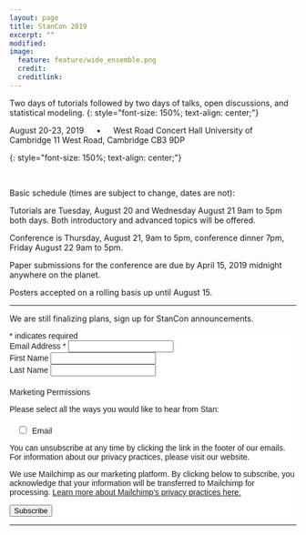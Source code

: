 ```yaml
---
layout: page
title: StanCon 2019
excerpt: ""
modified:
image:
  feature: feature/wide_ensemble.png
  credit:
  creditlink:
---
```


Two days of tutorials followed by two days of talks, open discussions, and statistical modeling.
{: style="font-size: 150%; text-align: center;"}

August 20-23, 2019        &emsp; &bull; &emsp; 
West Road Concert Hall
University of Cambridge
11 West Road, Cambridge CB3 9DP

{: style="font-size: 150%; text-align: center;"}

<br>

Basic schedule (times are subject to change, dates are not):

Tutorials are Tuesday, August 20 and Wednesday August 21 9am to 5pm both days. Both introductory and advanced topics will be offered. 

Conference is Thursday, August 21, 9am to 5pm, conference dinner 7pm, Friday August 22 9am to 5pm. 

Paper submissions for the conference are due by April 15, 2019 midnight anywhere on the planet. 

Posters accepted on a rolling basis up until August 15. 

------

We are still finalizing plans, sign up for StanCon announcements.

<!-- Begin Mailchimp Signup Form -->
<link href="//cdn-images.mailchimp.com/embedcode/classic-10_7.css" rel="stylesheet" type="text/css">
<style type="text/css">
	#mc_embed_signup{background:#fff; clear:left; font:14px Helvetica,Arial,sans-serif; }
	/* Add your own Mailchimp form style overrides in your site stylesheet or in this style block.
	   We recommend moving this block and the preceding CSS link to the HEAD of your HTML file. */
</style>
<style type="text/css">
	#mc-embedded-subscribe-form input[type=checkbox]{display: inline; width: auto;margin-right: 10px;}
	#mergeRow-gdpr {margin-top: 20px;}
	#mergeRow-gdpr fieldset label {font-weight: normal;}
	#mc-embedded-subscribe-form .mc_fieldset{border:none;min-height: 0px;padding-bottom:0px;}
</style>
<div id="mc_embed_signup">
<form action="https://mc-stan.us20.list-manage.com/subscribe/post?u=b3fffe20e662419b489c3eaf2&amp;id=97aac91c32" method="post" id="mc-embedded-subscribe-form" name="mc-embedded-subscribe-form" class="validate" target="_blank" novalidate>
    <div id="mc_embed_signup_scroll">
	
<div class="indicates-required"><span class="asterisk">*</span> indicates required</div>
<div class="mc-field-group">
	<label for="mce-EMAIL">Email Address  <span class="asterisk">*</span>
</label>
	<input type="email" value="" name="EMAIL" class="required email" id="mce-EMAIL">
</div>
<div class="mc-field-group">
	<label for="mce-FNAME">First Name </label>
	<input type="text" value="" name="FNAME" class="" id="mce-FNAME">
</div>
<div class="mc-field-group">
	<label for="mce-LNAME">Last Name </label>
	<input type="text" value="" name="LNAME" class="" id="mce-LNAME">
</div>
<div id="mergeRow-gdpr" class="mergeRow gdpr-mergeRow content__gdprBlock mc-field-group">
    <div class="content__gdpr">
        <label>Marketing Permissions</label>
        <p>Please select all the ways you would like to hear from Stan:</p>
        <fieldset class="mc_fieldset gdprRequired mc-field-group" name="interestgroup_field">
		<label class="checkbox subfield" for="gdpr_1885"><input type="checkbox" id="gdpr_1885" name="gdpr[1885]" value="Y" class="av-checkbox "><span>Email</span> </label>
        </fieldset>
        <p>You can unsubscribe at any time by clicking the link in the footer of our emails. For information about our privacy practices, please visit our website.</p>
    </div>
    <div class="content__gdprLegal">
        <p>We use Mailchimp as our marketing platform. By clicking below to subscribe, you acknowledge that your information will be transferred to Mailchimp for processing. <a href="https://mailchimp.com/legal/" target="_blank">Learn more about Mailchimp's privacy practices here.</a></p>
    </div>
</div>
	<div id="mce-responses" class="clear">
		<div class="response" id="mce-error-response" style="display:none"></div>
		<div class="response" id="mce-success-response" style="display:none"></div>
	</div>    <!-- real people should not fill this in and expect good things - do not remove this or risk form bot signups-->
    <div style="position: absolute; left: -5000px;" aria-hidden="true"><input type="text" name="b_b3fffe20e662419b489c3eaf2_97aac91c32" tabindex="-1" value=""></div>
    <div class="clear"><input type="submit" value="Subscribe" name="subscribe" id="mc-embedded-subscribe" class="button"></div>
    </div>
</form>
</div>

<!--End mc_embed_signup-->

------
